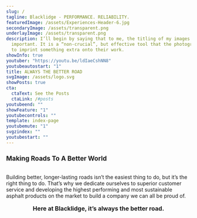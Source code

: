 ```yaml
---
slug: /
tagline: Blacklidge - PERFORMANCE. RELIABILITY.
featuredImage: /assets/Experiences-Header-6.jpg
secondaryImage: /assets/transparent.png
underlayImage: /assets/transparent.png
description: I’ll begin by saying that to me, the titling of my images is very
  important. It is a “non-crucial”, but effective tool that the photographer has
  to imprint something extra onto their work.
showInfo: true
youtuber: "https://youtu.be/ldIaeCshNN8"
youtubeautostart: "1"
title: ALWAYS THE BETTER ROAD
svgImage: /assets/logo.svg
showPosts: true
cta:
  ctaText: See the Posts
  ctaLink: /#posts
youtubeend: ""
showFeature: "1"
youtubecontrols: ""
template: index-page
youtubemute: "1"
svgzindex: ""
youtubestart: ""
---
```

<h2 style="font-weight:bold; font-size:125%;">Making Roads To A Better World</h2>
<br />
Building better, longer-lasting roads isn’t the easiest thing to do, but it’s the right thing to do. That’s why we dedicate ourselves to superior customer service and developing the highest performing and most sustainable asphalt products on the market to build a company we can all be proud of.
<br />

<h3 style="font-weight:bold; font-size:115%; margin:1rem 0; text-align:center"><strong>Here at Blacklidge, it’s always the better road.</strong></h3>

 <!-- Have a <strong>BIG</strong> presence on the web. VidSocks are designed to give every advantage in <em>maximize your artwork, reduce load times and increase SEO results</em>. <br />

 <div style="text-align:center; text-decoration:underline"><a href="/about/">Check out the full list of VidSocks features</a></div>
 <br /> -->



